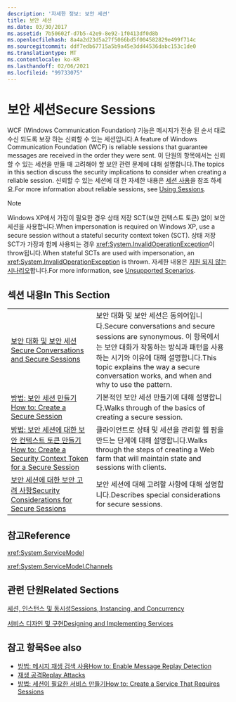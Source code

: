 ```yaml
---
description: '자세한 정보: 보안 세션'
title: 보안 세션
ms.date: 03/30/2017
ms.assetid: 7b50602f-d7b5-42e9-8e92-1f0413df0d8b
ms.openlocfilehash: 8a4a2d23d5a27f5066bd5f004582829e499f714c
ms.sourcegitcommit: ddf7edb67715a5b9a45e3dd44536dabc153c1de0
ms.translationtype: MT
ms.contentlocale: ko-KR
ms.lasthandoff: 02/06/2021
ms.locfileid: "99733075"
---
```

# <a name="secure-sessions"></a><span data-ttu-id="ef308-103">보안 세션</span><span class="sxs-lookup"><span data-stu-id="ef308-103">Secure Sessions</span></span>

<span data-ttu-id="ef308-104">WCF (Windows Communication Foundation) 기능은 메시지가 전송 된 순서 대로 수신 되도록 보장 하는 신뢰할 수 있는 세션입니다.</span><span class="sxs-lookup"><span data-stu-id="ef308-104">A feature of Windows Communication Foundation (WCF) is reliable sessions that guarantee messages are received in the order they were sent.</span></span> <span data-ttu-id="ef308-105">이 단원의 항목에서는 신뢰할 수 있는 세션을 만들 때 고려해야 할 보안 관련 문제에 대해 설명합니다.</span><span class="sxs-lookup"><span data-stu-id="ef308-105">The topics in this section discuss the security implications to consider when creating a reliable session.</span></span> <span data-ttu-id="ef308-106">신뢰할 수 있는 세션에 대 한 자세한 내용은 [세션 사용](../using-sessions.md)을 참조 하세요.</span><span class="sxs-lookup"><span data-stu-id="ef308-106">For more information about reliable sessions, see [Using Sessions](../using-sessions.md).</span></span>  
  
> [!NOTE]
> <span data-ttu-id="ef308-107">Windows XP에서 가장이 필요한 경우 상태 저장 SCT(보안 컨텍스트 토큰) 없이 보안 세션을 사용합니다.</span><span class="sxs-lookup"><span data-stu-id="ef308-107">When impersonation is required on Windows XP, use a secure session without a stateful security context token (SCT).</span></span> <span data-ttu-id="ef308-108">상태 저장 SCT가 가장과 함께 사용되는 경우 <xref:System.InvalidOperationException>이 throw됩니다.</span><span class="sxs-lookup"><span data-stu-id="ef308-108">When stateful SCTs are used with impersonation, an <xref:System.InvalidOperationException> is thrown.</span></span> <span data-ttu-id="ef308-109">자세한 내용은 [지원 되지 않는 시나리오](unsupported-scenarios.md)합니다.</span><span class="sxs-lookup"><span data-stu-id="ef308-109">For more information, see [Unsupported Scenarios](unsupported-scenarios.md).</span></span>  
  
## <a name="in-this-section"></a><span data-ttu-id="ef308-110">섹션 내용</span><span class="sxs-lookup"><span data-stu-id="ef308-110">In This Section</span></span>  
  
|||  
|-|-|  
|[<span data-ttu-id="ef308-111">보안 대화 및 보안 세션</span><span class="sxs-lookup"><span data-stu-id="ef308-111">Secure Conversations and Secure Sessions</span></span>](secure-conversations-and-secure-sessions.md)|<span data-ttu-id="ef308-112">보안 대화 및 보안 세션은 동의어입니다.</span><span class="sxs-lookup"><span data-stu-id="ef308-112">Secure conversations and secure sessions are synonymous.</span></span> <span data-ttu-id="ef308-113">이 항목에서는 보안 대화가 작동하는 방식과 패턴을 사용하는 시기와 이유에 대해 설명합니다.</span><span class="sxs-lookup"><span data-stu-id="ef308-113">This topic explains the way a secure conversation works, and when and why to use the pattern.</span></span>|  
|[<span data-ttu-id="ef308-114">방법: 보안 세션 만들기</span><span class="sxs-lookup"><span data-stu-id="ef308-114">How to: Create a Secure Session</span></span>](how-to-create-a-secure-session.md)|<span data-ttu-id="ef308-115">기본적인 보안 세션 만들기에 대해 설명합니다.</span><span class="sxs-lookup"><span data-stu-id="ef308-115">Walks through of the basics of creating a secure session.</span></span>|  
|[<span data-ttu-id="ef308-116">방법: 보안 세션에 대한 보안 컨텍스트 토큰 만들기</span><span class="sxs-lookup"><span data-stu-id="ef308-116">How to: Create a Security Context Token for a Secure Session</span></span>](how-to-create-a-security-context-token-for-a-secure-session.md)|<span data-ttu-id="ef308-117">클라이언트로 상태 및 세션을 관리할 웹 팜을 만드는 단계에 대해 설명합니다.</span><span class="sxs-lookup"><span data-stu-id="ef308-117">Walks through the steps of creating a Web farm that will maintain state and sessions with clients.</span></span>|  
|[<span data-ttu-id="ef308-118">보안 세션에 대한 보안 고려 사항</span><span class="sxs-lookup"><span data-stu-id="ef308-118">Security Considerations for Secure Sessions</span></span>](security-considerations-for-secure-sessions.md)|<span data-ttu-id="ef308-119">보안 세션에 대해 고려할 사항에 대해 설명합니다.</span><span class="sxs-lookup"><span data-stu-id="ef308-119">Describes special considerations for secure sessions.</span></span>|  
  
## <a name="reference"></a><span data-ttu-id="ef308-120">참고</span><span class="sxs-lookup"><span data-stu-id="ef308-120">Reference</span></span>  

 <xref:System.ServiceModel>  
  
 <xref:System.ServiceModel.Channels>  
  
## <a name="related-sections"></a><span data-ttu-id="ef308-121">관련 단원</span><span class="sxs-lookup"><span data-stu-id="ef308-121">Related Sections</span></span>  

 [<span data-ttu-id="ef308-122">세션, 인스턴스 및 동시성</span><span class="sxs-lookup"><span data-stu-id="ef308-122">Sessions, Instancing, and Concurrency</span></span>](sessions-instancing-and-concurrency.md)  
  
 [<span data-ttu-id="ef308-123">서비스 디자인 및 구현</span><span class="sxs-lookup"><span data-stu-id="ef308-123">Designing and Implementing Services</span></span>](../designing-and-implementing-services.md)  
  
## <a name="see-also"></a><span data-ttu-id="ef308-124">참고 항목</span><span class="sxs-lookup"><span data-stu-id="ef308-124">See also</span></span>

- [<span data-ttu-id="ef308-125">방법: 메시지 재생 검색 사용</span><span class="sxs-lookup"><span data-stu-id="ef308-125">How to: Enable Message Replay Detection</span></span>](how-to-enable-message-replay-detection.md)
- [<span data-ttu-id="ef308-126">재생 공격</span><span class="sxs-lookup"><span data-stu-id="ef308-126">Replay Attacks</span></span>](replay-attacks.md)
- [<span data-ttu-id="ef308-127">방법: 세션이 필요한 서비스 만들기</span><span class="sxs-lookup"><span data-stu-id="ef308-127">How to: Create a Service That Requires Sessions</span></span>](how-to-create-a-service-that-requires-sessions.md)
